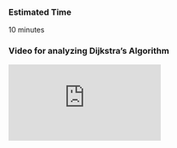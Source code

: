 ### Estimated Time

10 minutes

### Video for analyzing Dijkstra’s Algorithm
<iframe src="https://www.youtube.com/embed/_7l9K9xys0o" frameborder="0" allow="autoplay; encrypted-media" allowfullscreen></iframe>

